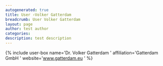 ```yaml
---
autogenerated: true
title: User ›Volker Gatterdam
breadcrumb: User Volker Gatterdam
layout: page
author: test author
categories: 
description: test description
---
```


{% include user-box name='Dr. Volker Gatterdam ' affiliation='Gatterdam GmbH ' website='www.gatterdam.eu ' %}
